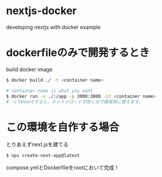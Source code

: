 # nextjs-docker
developing nextjs with docker example

# dockerfileのみで開発するとき
build docker image
```sh
$ docker build ./ -t <container name>

# container name is what you want
$ docker run -v ./:/app -p 3000:3000 -it <container name>
# -vでmountすると、ホットリロードが効くので開発用に使えます。
```

# この環境を自作する場合
とりあえずnext.jsを建てる
```sh
$ npx create-next-app@latest
```
compose.ymlとDockerfileをrootにおいて完成！

